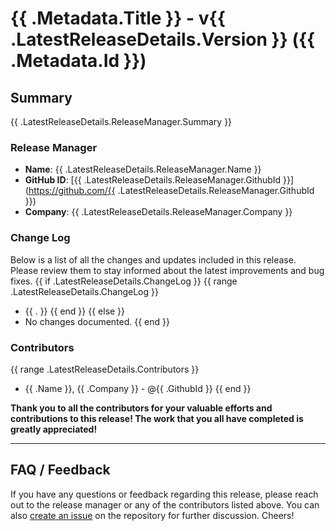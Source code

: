 <!-- markdownlint-disable -->
# {{ .Metadata.Title }} - v{{ .LatestReleaseDetails.Version }} ({{ .Metadata.Id }})

## Summary
{{ .LatestReleaseDetails.ReleaseManager.Summary }}

### Release Manager
- **Name**: {{ .LatestReleaseDetails.ReleaseManager.Name }}
- **GitHub ID**: [{{ .LatestReleaseDetails.ReleaseManager.GithubId }}](https://github.com/{{ .LatestReleaseDetails.ReleaseManager.GithubId }})
- **Company**: {{ .LatestReleaseDetails.ReleaseManager.Company }}

### Change Log

Below is a list of all the changes and updates included in this release. Please review them to stay informed about the latest improvements and bug fixes.
{{ if .LatestReleaseDetails.ChangeLog }}
{{ range .LatestReleaseDetails.ChangeLog }}

- {{ . }}
  {{ end }}
  {{ else }}
- No changes documented.
  {{ end }}

### Contributors
{{ range .LatestReleaseDetails.Contributors }}
- {{ .Name }}, {{ .Company }} - @{{ .GithubId }}
{{ end }}

**Thank you to all the contributors for your valuable efforts and contributions to this release! The work that you all have completed is greatly appreciated!**

---

## FAQ / Feedback

If you have any questions or feedback regarding this release, please reach out to the release manager or any of the contributors listed above. You can also [create an issue](https://github.com/finos/common-cloud-controls/issues) on the repository for further discussion. Cheers!
<!-- markdownlint-enable -->
